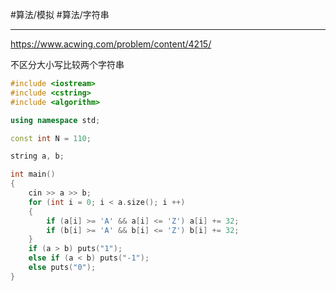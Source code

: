 #算法/模拟  #算法/字符串


---
https://www.acwing.com/problem/content/4215/

不区分大小写比较两个字符串

```cpp
#include <iostream>
#include <cstring>
#include <algorithm>

using namespace std;

const int N = 110;

string a, b;

int main()
{
    cin >> a >> b;
    for (int i = 0; i < a.size(); i ++)
    {
        if (a[i] >= 'A' && a[i] <= 'Z') a[i] += 32;
        if (b[i] >= 'A' && b[i] <= 'Z') b[i] += 32;
    }
    if (a > b) puts("1");
    else if (a < b) puts("-1");
    else puts("0");
}
```